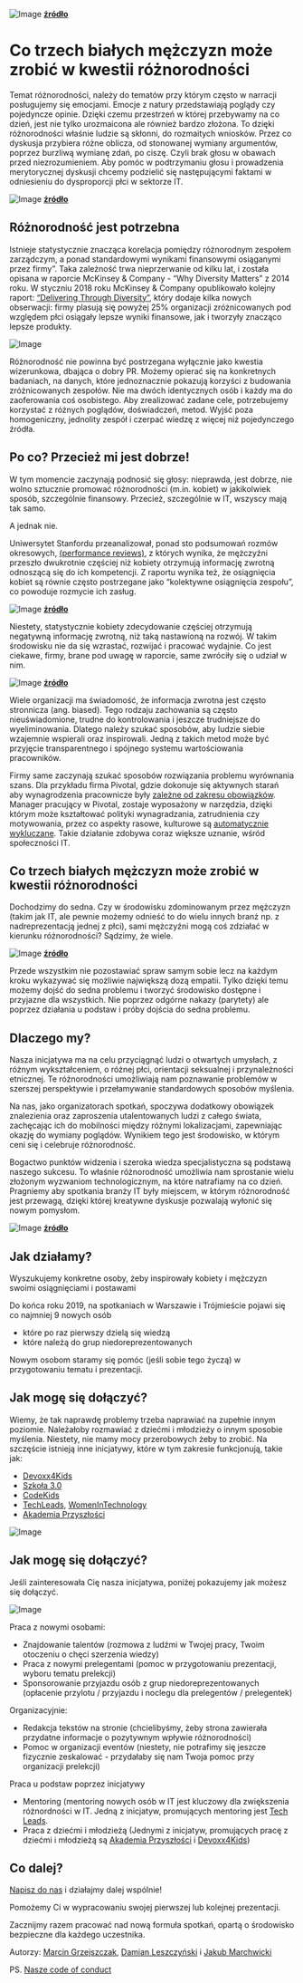 
![Image](img/black-and-white_people_three.jpg)
__[źródło](http://www.tokkoro.com/3000087-black-and-white_people_three.html)__

# Co trzech białych mężczyzn może zrobić w kwestii różnorodności

Temat różnorodności, należy do tematów przy którym często w narracji posługujemy się emocjami. Emocje z natury przedstawiają poglądy czy pojedyncze opinie. Dzięki czemu przestrzeń w której przebywamy na co dzień, jest nie tylko urozmaicona ale również bardzo złożona. To dzięki różnorodności właśnie ludzie są skłonni, do rozmaitych wniosków. Przez co dyskusja przybiera różne oblicza, od stonowanej wymiany argumentów, poprzez burzliwą wymianę zdań, po ciszę. Czyli brak głosu w obawach przed niezrozumieniem. Aby pomóc w podtrzymaniu głosu i prowadzenia merytorycznej dyskusji chcemy podzielić się następującymi faktami w odniesieniu do dysproporcji płci w sektorze IT.

![Image](img/group-hand-fist-bump.jpeg)
__[źródło](https://www.pexels.com/photo/group-hand-fist-bump-1068523/)__

## Różnorodność jest potrzebna

Istnieje statystycznie znacząca korelacja pomiędzy różnorodnym zespołem zarządczym, a ponad standardowymi wynikami finansowymi osiąganymi przez firmy”. Taka zależność trwa nieprzerwanie od kilku lat, i została opisana w raporcie McKinsey & Company - “Why Diversity Matters” z 2014 roku. W styczniu 2018 roku McKinsey & Company opublikowało kolejny raport: [“Delivering Through Diversity”][1], który dodaje kilka nowych obserwacji: firmy plasują się powyżej 25% organizacji zróżnicowanych pod względem płci osiągały lepsze wyniki finansowe, jak i tworzyły znacząco lepsze produkty.

![Image](img/why-diversity-matters.png)

Różnorodność nie powinna być postrzegana wyłącznie jako kwestia wizerunkowa, dbająca o dobry PR. Możemy opierać się na konkretnych badaniach, na danych, które jednoznacznie pokazują korzyści z budowania zróżnicowanych zespołów. Nie ma dwóch identycznych osób i każdy ma do zaoferowania  coś osobistego. Aby zrealizować zadane cele, potrzebujemy korzystać z różnych poglądów, doświadczeń, metod. Wyjść poza homogeniczny, jednolity zespół i czerpać wiedzę z więcej niż pojedynczego źródła.

## Po co? Przecież mi jest dobrze!

W tym momencie zaczynają podnosić się głosy: nieprawda, jest dobrze, nie wolno sztucznie promować różnorodności (m.in. kobiet) w jakikolwiek sposób, szczególnie finansowy. Przecież, szczególnie w IT, wszyscy mają tak samo.

A jednak nie.

Uniwersytet Stanfordu przeanalizował, ponad sto podsumowań rozmów okresowych, [(performance reviews)][2], z których wynika, że mężczyźni przeszło dwukrotnie częściej niż kobiety otrzymują informację zwrotną odnoszącą się do ich kompetencji. Z raportu wynika też, że osiągnięcia kobiet są równie często postrzegane jako “kolektywne osiągnięcia zespołu”, co powoduje rozmycie ich zasług.

![Image](img/caution-danger-information-safety.jpeg)
__[źródło](https://www.pexels.com/photo/caution-danger-information-safety-258063/)__

Niestety, statystycznie kobiety zdecydowanie częściej otrzymują negatywną informację zwrotną, niż taką nastawioną na rozwój. W takim środowisku nie da się wzrastać, rozwijać i pracować wydajnie. Co jest ciekawe, firmy, brane pod uwagę w raporcie, same zwróciły się o udział w nim.

![Image](img/business-dirty-door-security.jpeg)
__[źródło](https://www.pexels.com/photo/business-dirty-door-security-241028/)__

Wiele organizacji ma świadomość, że informacja zwrotna jest często stronnicza (ang. biased). Tego rodzaju zachowania są często nieuświadomione, trudne do kontrolowania i jeszcze trudniejsze do wyeliminowania. Dlatego należy szukać sposobów, aby ludzie siebie wzajemnie wspierali oraz inspirowali. Jedną z takich metod może być przyjęcie transparentnego i spójnego systemu wartościowania pracowników.

Firmy same zaczynają szukać sposobów rozwiązania problemu wyrównania szans. Dla przykładu firma Pivotal, gdzie dokonuje się aktywnych starań aby wynagrodzenia pracownicze były [zależne od zakresu obowiązków][3]. Manager pracujący w Pivotal, zostaje wyposażony w narzędzia, dzięki którym może kształtować polityki wynagradzania, zatrudnienia czy motywowania, przez co aspekty rasowe, kulturowe są [automatycznie wykluczane][3]. Takie działanie zdobywa coraz większe uznanie, wśród społeczności IT.

## Co trzech białych mężczyzn może zrobić w kwestii różnorodności

Dochodzimy do sedna. Czy w środowisku zdominowanym przez mężczyzn (takim jak IT, ale pewnie możemy odnieść to do wielu innych branż np. z nadreprezentacją jednej z płci), sami mężczyźni mogą coś zdziałać w kierunku różnorodności? Sądzimy, że wiele.

![Image](img/black-and-white-dark-decoration-faces.jpeg)
__[źródło](https://www.pexels.com/photo/black-and-white-dark-decoration-faces-134402/)__

Przede wszystkim nie pozostawiać spraw samym sobie lecz na każdym kroku wykazywać się możliwie największą dozą empatii. Tylko dzięki temu możemy dojść do sedna problemu i tworzyć środowisko dostępne i przyjazne dla wszystkich. Nie poprzez odgórne nakazy (parytety) ale poprzez działania u podstaw i próby dojścia do sedna problemu.

## Dlaczego my?

Nasza inicjatywa ma na celu przyciągnąć ludzi o otwartych umysłach, z różnym wykształceniem, o różnej płci, orientacji seksualnej i przynależności etnicznej. Te różnorodności umożliwiają nam poznawanie problemów w szerszej perspektywie i przełamywanie standardowych sposobów myślenia.

Na nas, jako organizatorach spotkań, spoczywa dodatkowy obowiązek znalezienia oraz zaproszenia utalentowanych ludzi z całego świata, zachęcając ich do mobilności między różnymi lokalizacjami, zapewniając okazję do wymiany poglądów. Wynikiem tego jest środowisko, w którym ceni się i celebruje różnorodność.

Bogactwo punktów widzenia i szeroka wiedza specjalistyczna są podstawą naszego sukcesu. To właśnie różnorodność umożliwia nam sprostanie wielu złożonym wyzwaniom technologicznym, na które natrafiamy na co dzień. Pragniemy aby spotkania branży IT były miejscem, w którym różnorodność jest przewagą, dzięki której kreatywne dyskusje pozwalają wyłonić się nowym pomysłom.

![Image](img/light-bulb-against-white-background.jpeg)
__[źródło](https://www.pexels.com/photo/light-bulb-against-white-background-247753/)__

## Jak działamy?

Wyszukujemy konkretne osoby, żeby inspirowały kobiety i mężczyzn swoimi osiągnięciami i postawami

Do końca roku 2019, na spotkaniach w Warszawie i Trójmieście pojawi się co najmniej 9 nowych osób

- które po raz pierwszy dzielą się wiedzą
- które należą do grup niedoreprezentowanych

Nowym osobom staramy się pomóc (jeśli sobie tego życzą) w przygotowaniu tematu i prezentacji.

## Jak mogę się dołączyć?

Wiemy, że tak naprawdę problemy trzeba naprawiać na zupełnie innym poziomie. Należałoby rozmawiać z dziećmi i młodzieży o innym sposobie myślenia. Niestety, nie mamy mocy przerobowych żeby to zrobić. Na szczęście istnieją inne inicjatywy, które w tym zakresie funkcjonują, takie jak:

- [Devoxx4Kids](http://www.devoxx4kids.org/)
- [Szkoła 3.0](http://szkola30.pl/)
- [CodeKids](https://coderkids.pl/)
- [TechLeads](https://techleaders.eu/), [WomenInTechnology](https://www.womenintechnology.org/)
- [Akademia Przyszłości](https://akademiaprzyszlosci.org.pl/)

![Image](img/gdzie-jestesmy.png)

## Jak mogę się dołączyć?

Jeśli zainteresowała Cię nasza inicjatywa, poniżej pokazujemy jak możesz się dołączyć.

![Image](img/diverse-it.png)

Praca z nowymi osobami:

- Znajdowanie talentów (rozmowa z ludźmi w Twojej pracy, Twoim otoczeniu o chęci szerzenia wiedzy)
- Praca z nowymi prelegentami (pomoc w przygotowaniu prezentacji, wyboru tematu prelekcji)
- Sponsorowanie przyjazdu osób z grup niedoreprezentowanych (opłacenie przylotu / przyjazdu i noclegu dla prelegentów / prelegentek)

Organizacyjnie:

- Redakcja tekstów na stronie (chcielibyśmy, żeby strona zawierała przydatne informacje o pozytywnym wpływie różnorodności)
- Pomoc w organizacji eventów (niestety, nie potrafimy się jeszcze fizycznie zeskalować - przydałaby się nam Twoja pomoc przy organizacji prelekcji)

Praca u podstaw poprzez inicjatywy

- Mentoring (mentoring nowych osób w IT jest kluczowy dla zwiększenia różnordności w IT. Jedną z inicjatyw, promujących mentoring jest [Tech Leads](https://techleaders.eu/).
- Praca z dziećmi i młodzieżą (Jednymi z inicjatyw, promujących pracę z dziećmi i młodzieżą są [Akademia Przyszłości](https://akademiaprzyszlosci.org.pl/) i  [Devoxx4Kids](http://www.devoxx4kids.org/))

## Co dalej?

[Napisz do nas](mailto:hi@diverseit.io) i działajmy dalej wspólnie!

Pomożemy Ci w wypracowaniu swojej pierwszej lub kolejnej prezentacji.

Zacznijmy razem pracować nad nową formuła spotkań, opartą o środowisko bezpieczne dla każdego uczestnika.

Autorzy:
[Marcin Grzejszczak](https://www.linkedin.com/in/marcin-grzejszczak-15565119/), [Damian Leszczyński](https://www.linkedin.com/in/dleszczynski/) i [Jakub Marchwicki](https://www.linkedin.com/in/kubamarchwicki/)

PS. [Nasze code of conduct](http://pl.communitycodeofconduct.com/)

[1]: https://www.mckinsey.com/~/media/mckinsey/business%20functions/organization/our%20insights/delivering%20through%20diversity/delivering-through-diversity_full-report.ashx
[2]: http://www.businessinsider.com/gendered-language-in-performance-reviews-2015-10?IR=T
[3]: https://content.pivotal.io/blog/pay-transparency-and-pay-equity-new-measures-and-progress
